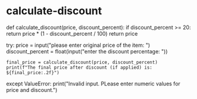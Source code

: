 # calculate-discount
def calculate_discount(price, discount_percent):
    if discount_percent >= 20:
        return price * (1 - discount_percent / 100)
    return price

try:
    price = input("please enter original price of the item: ")
    discount_percent = float(input("enter the discount percentage: "))

    final_price = calculate_discount(price, discount_percent)
    print(f"The final price after discount (if applied) is: ${final_price:.2f}")
except ValueError:
    print("Invalid input. PLease enter numeric values for price and discount.")


    
    
